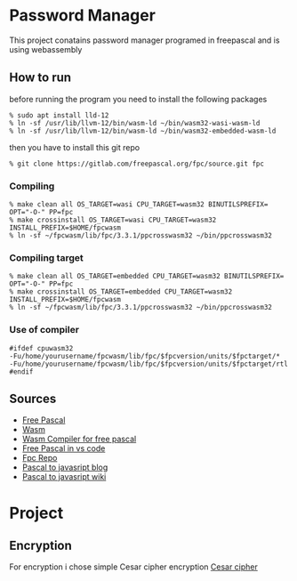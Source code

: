 # Password Manager
This project conatains password manager programed in freepascal and is using webassembly

## How to run
before running the program you need to install the following packages
```
% sudo apt install lld-12
% ln -sf /usr/lib/llvm-12/bin/wasm-ld ~/bin/wasm32-wasi-wasm-ld
% ln -sf /usr/lib/llvm-12/bin/wasm-ld ~/bin/wasm32-embedded-wasm-ld
```
then you have to install this git repo
```
% git clone https://gitlab.com/freepascal.org/fpc/source.git fpc
```
### Compiling
```
% make clean all OS_TARGET=wasi CPU_TARGET=wasm32 BINUTILSPREFIX= OPT="-O-" PP=fpc
% make crossinstall OS_TARGET=wasi CPU_TARGET=wasm32 INSTALL_PREFIX=$HOME/fpcwasm
% ln -sf ~/fpcwasm/lib/fpc/3.3.1/ppcrosswasm32 ~/bin/ppcrosswasm32
```
### Compiling target
```
% make clean all OS_TARGET=embedded CPU_TARGET=wasm32 BINUTILSPREFIX= OPT="-O-" PP=fpc
% make crossinstall OS_TARGET=embedded CPU_TARGET=wasm32 INSTALL_PREFIX=$HOME/fpcwasm
% ln -sf ~/fpcwasm/lib/fpc/3.3.1/ppcrosswasm32 ~/bin/ppcrosswasm32
```

### Use of compiler
```
#ifdef cpuwasm32
-Fu/home/yourusername/fpcwasm/lib/fpc/$fpcversion/units/$fpctarget/*
-Fu/home/yourusername/fpcwasm/lib/fpc/$fpcversion/units/$fpctarget/rtl
#endif
```
## Sources
- [Free Pascal](https://www.freepascal.org/)
- [Wasm](https://webassembly.org/)
- [Wasm Compiler for free pascal](https://wiki.freepascal.org/WebAssembly/Compiler)
- [Free Pascal in vs code](https://stephan-bester.medium.com/free-pascal-in-visual-studio-code-e1e0a240a430)
- [Fpc Repo](https://gitlab.com/freepascal.org/fpc/source)
- [Pascal to javasript blog](https://samadhiweb.com/blog/2022.04.09.fpc.wasm.html)
- [Pascal to javasript wiki](https://wiki.freepascal.org/pas2js)

# Project 
## Encryption
For encryption i chose simple Cesar cipher encryption [Cesar cipher](https://en.wikipedia.org/wiki/Caesar_cipher)



